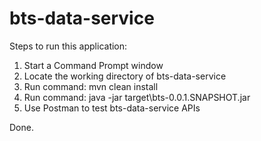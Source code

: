 # bts-data-service

Steps to run this application:

1. Start a Command Prompt window
2. Locate the working directory of bts-data-service
3. Run command: mvn clean install
4. Run command: java -jar target\bts-0.0.1.SNAPSHOT.jar
5. Use Postman to test bts-data-service APIs

Done.
